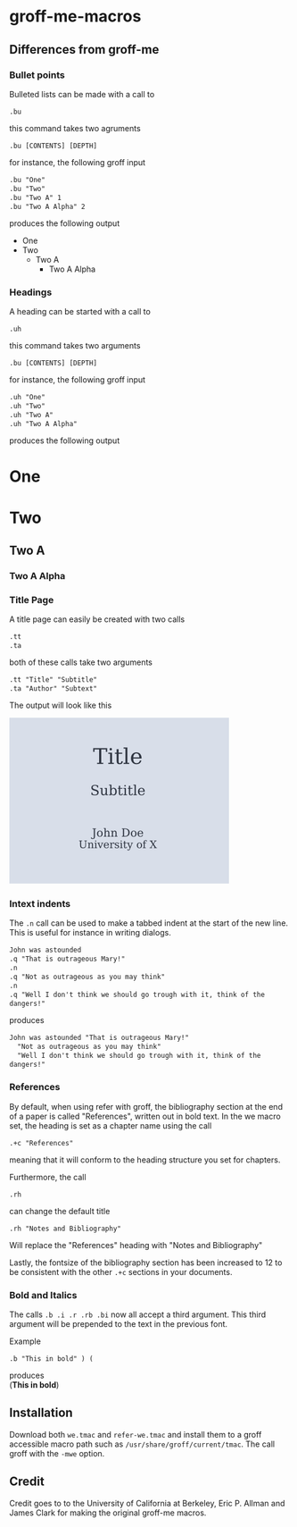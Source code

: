 # groff-me-macros
## Differences from groff-me
### Bullet points
Bulleted lists can be made with a call to
```
.bu
```
this command takes two agruments
```
.bu [CONTENTS] [DEPTH]
```
for instance, the following groff input
```
.bu "One"
.bu "Two"
.bu "Two A" 1
.bu "Two A Alpha" 2
```
produces the following output

- One
- Two
  - Two A
    - Two A Alpha 
### Headings
A heading can be started with a call to
```
.uh
```
this command takes two arguments
```
.bu [CONTENTS] [DEPTH]
```
for instance, the following groff input
```
.uh "One"
.uh "Two"
.uh "Two A"
.uh "Two A Alpha"
```
produces the following output

# One
# Two
## Two A
### Two A Alpha

### Title Page
A title page can easily be created with two calls
```
.tt
.ta
```
both of these calls take two arguments
```
.tt "Title" "Subtitle"
.ta "Author" "Subtext"
```
The output will look like this

![example of .tt and .ta calls](title-example.png)

### Intext indents
The `.n` call can be used to make a tabbed indent at the start of the new line. This is useful for instance in writing dialogs.
```
John was astounded
.q "That is outrageous Mary!"
.n
.q "Not as outrageous as you may think"
.n
.q "Well I don't think we should go trough with it, think of the dangers!"
```
produces
```
John was astounded "That is outrageous Mary!"  
  "Not as outrageous as you may think"  
  "Well I don't think we should go trough with it, think of the dangers!"  
```
### References
By default, when using refer with groff, the bibliography section at the end of a paper is called "References", written out in bold text.
In the we macro set, the heading is set as a chapter name using the call
```
.+c "References"
```
meaning that it will conform to the heading structure you set for chapters.

Furthermore, the call
```
.rh
```
can change the default title
```
.rh "Notes and Bibliography"
```
Will replace the "References" heading with "Notes and Bibliography"

Lastly, the fontsize of the bibliography section has been increased to 12 to be consistent with the other `.+c` sections in your documents.

### Bold and Italics
The calls `.b .i .r .rb .bi` now all accept a third argument. This third argument will be prepended to the text in the previous font.

Example
```
.b "This in bold" ) (
```
produces  
(**This in bold**)

## Installation
Download both `we.tmac` and `refer-we.tmac` and install them to a groff accessible macro path such as `/usr/share/groff/current/tmac`.
The call groff with the `-mwe` option.

## Credit
Credit goes to to the University of California at Berkeley, Eric P. Allman and James Clark for making the original groff-me macros.
